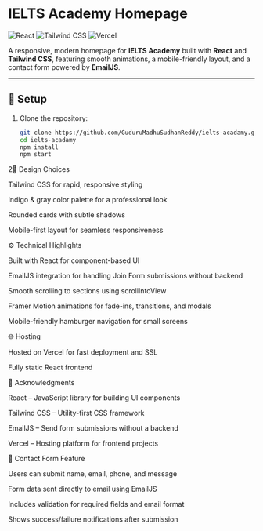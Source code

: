 # IELTS Academy Homepage

![React](https://img.shields.io/badge/React-17.0.2-blue?logo=react)
![Tailwind CSS](https://img.shields.io/badge/Tailwind_CSS-3.3.3-blue?logo=tailwind-css)
![Vercel](https://img.shields.io/badge/Vercel-Frontend-black?logo=vercel)

A responsive, modern homepage for **IELTS Academy** built with **React** and **Tailwind CSS**, featuring smooth animations, a mobile-friendly layout, and a contact form powered by **EmailJS**.

---

## 🚀 Setup

1. Clone the repository:  
   ```bash
   git clone https://github.com/GuduruMadhuSudhanReddy/ielts-acadamy.git
   cd ielts-acadamy
   npm install
   npm start
2🎨 Design Choices

Tailwind CSS for rapid, responsive styling

Indigo & gray color palette for a professional look

Rounded cards with subtle shadows

Mobile-first layout for seamless responsiveness

⚙️ Technical Highlights

Built with React for component-based UI

EmailJS integration for handling Join Form submissions without backend

Smooth scrolling to sections using scrollIntoView

Framer Motion animations for fade-ins, transitions, and modals

Mobile-friendly hamburger navigation for small screens

🌐 Hosting

Hosted on Vercel for fast deployment and SSL

Fully static React frontend

🙏 Acknowledgments

React
 – JavaScript library for building UI components

Tailwind CSS
 – Utility-first CSS framework

EmailJS
 – Send form submissions without a backend

Vercel
 – Hosting platform for frontend projects

📧 Contact Form Feature

Users can submit name, email, phone, and message

Form data sent directly to email using EmailJS

Includes validation for required fields and email format

Shows success/failure notifications after submission


